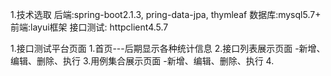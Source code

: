 1.技术选取
  后端:spring-boot2.1.3, pring-data-jpa, thymleaf
  数据库:mysql5.7+
  前端:layui框架
  接口测试: httpclient4.5.7


1.接口测试平台页面
    1.首页---后期显示各种统计信息
    2.接口列表展示页面 -新增、编辑、删除、执行
    3.用例集合展示页面 -新增、编辑、删除、执行
    4.
